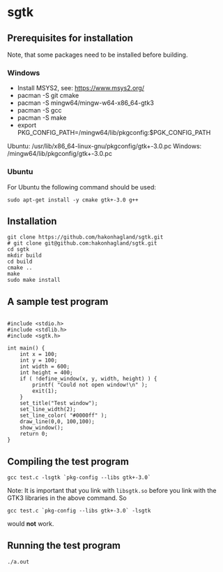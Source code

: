 # sgtk

## Prerequisites for installation

Note, that some packages need to be installed before building.
### Windows

- Install MSYS2, see: https://www.msys2.org/
- pacman -S git cmake
- pacman -S mingw64/mingw-w64-x86_64-gtk3
- pacman -S gcc
- pacman -S make
- export PKG_CONFIG_PATH=/mingw64/lib/pkgconfig:$PGK_CONFIG_PATH

Ubuntu: /usr/lib/x86_64-linux-gnu/pkgconfig/gtk+-3.0.pc
Windows: /mingw64/lib/pkgconfig/gtk+-3.0.pc
### Ubuntu

For Ubuntu the following command should be used:
```
sudo apt-get install -y cmake gtk+-3.0 g++
```

## Installation

```
git clone https://github.com/hakonhagland/sgtk.git
# git clone git@github.com:hakonhagland/sgtk.git
cd sgtk
mkdir build
cd build
cmake ..
make
sudo make install
```

## A sample test program

```

#include <stdio.h>
#include <stdlib.h>
#include <sgtk.h>

int main() {
    int x = 100;
    int y = 100;
    int width = 600;
    int height = 400;
    if ( !define_window(x, y, width, height) ) {
        printf( "Could not open window!\n" );
        exit(1);
    }
    set_title("Test window");
    set_line_width(2);
    set_line_color( "#0000ff" );
    draw_line(0,0, 100,100);
    show_window();
    return 0;
}
```

## Compiling the test program

```
gcc test.c -lsgtk `pkg-config --libs gtk+-3.0`
```

Note: It is important that you link with `libsgtk.so` before you link
with the GTK3 libraries in the above command. So
```
gcc test.c `pkg-config --libs gtk+-3.0` -lsgtk
```
would **not** work.

## Running the test program

```
./a.out

```
